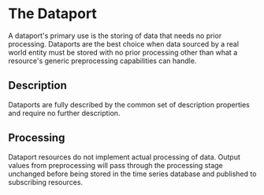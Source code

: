 The Dataport
============

A dataport's primary use is the storing of data that needs no prior
processing. Dataports are the best choice when data sourced by a real
world entity must be stored with no prior processing other than what a
resource's generic preprocessing capabilities can handle.

Description
-----------

Dataports are fully described by the common set of description
properties and require no further description.

Processing
----------

Dataport resources do not implement actual processing of data. Output
values from preprocessing will pass through the processing stage
unchanged before being stored in the time series database and published
to subscribing resources.
